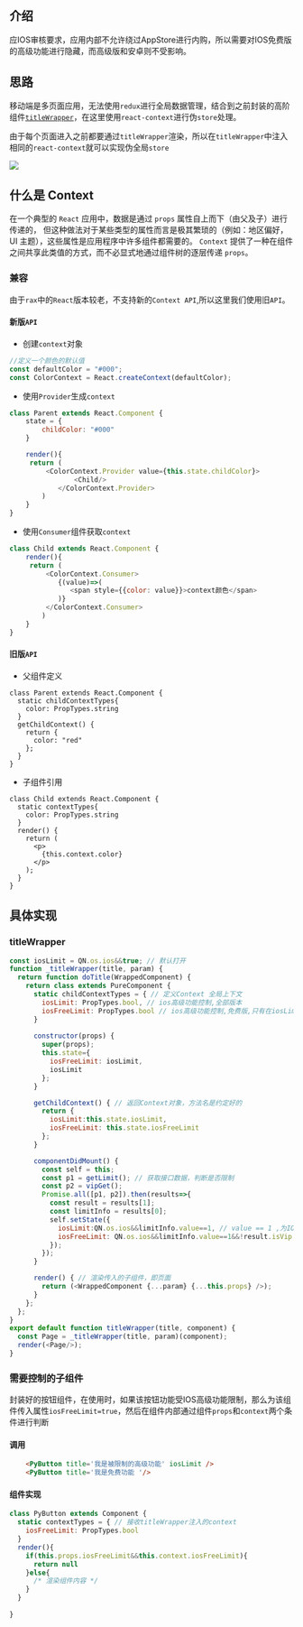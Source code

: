 ## 介绍
应IOS审核要求，应用内部不允许绕过AppStore进行内购，所以需要对IOS免费版的高级功能进行隐藏，而高级版和安卓则不受影响。
## 思路
移动端是多页面应用，无法使用`redux`进行全局数据管理，结合到之前封装的高阶组件[`titleWrapper`](/docs/React/titleWrapper.html)，在这里使用`react-context`进行伪`store`处理。

由于每个页面进入之前都要通过`titleWrapper`渲染，所以在`titleWrapper`中注入相同的`react-context`就可以实现伪全局`store`

![](/docs/img/context2.jpg)

## 什么是 Context
在一个典型的 `React` 应用中，数据是通过 `props` 属性自上而下（由父及子）进行传递的，
但这种做法对于某些类型的属性而言是极其繁琐的（例如：地区偏好，UI 主题），这些属性是应用程序中许多组件都需要的。
`Context` 提供了一种在组件之间共享此类值的方式，而不必显式地通过组件树的逐层传递 `props`。
### 兼容
由于`rax`中的`React`版本较老，不支持新的`Context API`,所以这里我们使用旧`API`。
#### 新版`API`
- 创建`context`对象
```js
//定义一个颜色的默认值
const defaultColor = "#000";
const ColorContext = React.createContext(defaultColor);
```
- 使用`Provider`生成`context`
```js
class Parent extends React.Component {
    state = {
        childColor: "#000"
    }

    render(){
     return (
         <ColorContext.Provider value={this.state.childColor}>
                <Child/>
            </ColorContext.Provider>
        )
    }    
}
``` 
- 使用`Consumer`组件获取`context`
```js
class Child extends React.Component {
    render(){
     return (
         <ColorContext.Consumer>
            {(value)=>(
               <span style={{color: value}}>context颜色</span>
            )}
         </ColorContext.Consumer>
        )
    }    
}
```
#### 旧版`API`
- 父组件定义
```js{2,3,4}
class Parent extends React.Component {
  static childContextTypes{
    color: PropTypes.string
  }
  getChildContext() {
    return {
      color: "red"
    };
  }
}
```
- 子组件引用
```js{2,3,4,8}
class Child extends React.Component {
  static contextTypes{
    color: PropTypes.string
  }
  render() {
    return (
      <p>
        {this.context.color}
      </p>
    );
  }
}
```
## 具体实现

### titleWrapper
```js
const iosLimit = QN.os.ios&&true; // 默认打开
function _titleWrapper(title, param) {
  return function doTitle(WrappedComponent) {
    return class extends PureComponent {
      static childContextTypes = { // 定义Context 全局上下文
        iosLimit: PropTypes.bool, // ios高级功能控制,全部版本
        iosFreeLimit: PropTypes.bool // ios高级功能控制,免费版,只有在iosLimit为true时，才限制免费版功能，否则该项始终为false
      }
      
      constructor(props) {
        super(props);
        this.state={
          iosFreeLimit: iosLimit,
          iosLimit
        };
      }

      getChildContext() { // 返回Context对象，方法名是约定好的
        return {
          iosLimit:this.state.iosLimit,
          iosFreeLimit: this.state.iosFreeLimit
        };
      }

      componentDidMount() {
        const self = this;
        const p1 = getLimit(); // 获取接口数据，判断是否限制
        const p2 = vipGet();
        Promise.all([p1, p2]).then(results=>{
          const result = results[1];
          const limitInfo = results[0];
          self.setState({
            iosLimit:QN.os.ios&&limitInfo.value==1, // value == 1 ,为IOS所有版本限制高级功能
            iosFreeLimit: QN.os.ios&&limitInfo.value==1&&!result.isVip // IOS限制的前提下，只对免费版限制的功能
          });
        });
      }

      render() { // 渲染传入的子组件，即页面
        return (<WrappedComponent {...param} {...this.props} />);
      }
    };
  };
}
export default function titleWrapper(title, component) {
  const Page = _titleWrapper(title, param)(component);
  render(<Page/>);
}
```
### 需要控制的子组件
封装好的按钮组件，在使用时，如果该按钮功能受IOS高级功能限制，那么为该组件传入属性`iosFreeLimit=true`，然后在组件内部通过组件`props`和`context`两个条件进行判断

#### 调用
```html
    <PyButton title='我是被限制的高级功能' iosLimit />
    <PyButton title='我是免费功能 '/>
```
#### 组件实现
```js
class PyButton extends Component {
  static contextTypes = { // 接收titleWrapper注入的context
    iosFreeLimit: PropTypes.bool
  }
  render(){
    if(this.props.iosFreeLimit&&this.context.iosFreeLimit){
      return null
    }else{
      /* 渲染组件内容 */
    }
  }
  
}
```
